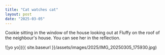 ```yaml
---
title: "Cat watches cat"
layout: post
date: "2025-03-05"
---
```


Cookie sitting in the window of the house looking out at Fluffy on the roof of the neighbour's house. You can see her in the reflection.

![yo yo]({{ site.baseurl }}/assets/images/2025/IMG_20250305_175930.jpg)
